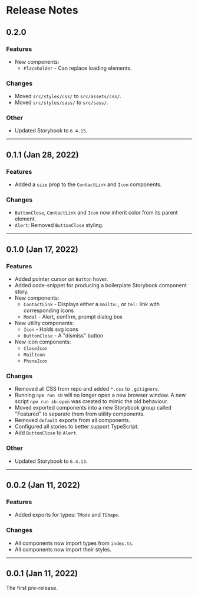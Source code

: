 # Release Notes

## 0.2.0

### Features

- New components:
  - `Placeholder` - Can replace loading elements.

### Changes

- Moved `src/styles/css/` to `src/assets/css/`.
- Moved `src/styles/sass/` to `src/sass/`.

### Other

- Updated Storybook to `6.4.15`.

---

## 0.1.1 (Jan 28, 2022)

### Features

- Added a `size` prop to the `ContactLink` and `Icon` components.

### Changes

- `ButtonClose`, `ContactLink` and `Icon` now inherit color from its parent element.
- `Alert`: Removed `ButtonClose` styling.

---

## 0.1.0 (Jan 17, 2022)

### Features

- Added pointer cursor on `Button` hover.
- Added code-snippet for producing a boilerplate Storybook component story.
- New components:
  - `ContactLink` - Displays either a `mailto:`, or `tel:` link with corresponding icons
  - `Modal` - Alert, confirm, prompt dialog box
- New utility components:
  - `Icon` - Holds svg icons
  - `ButtonClose` - A "dismiss" button
- New icon components:
  - `CloseIcon`
  - `MailIcon`
  - `PhoneIcon`

### Changes

- Removed all CSS from repo and added `*.css` to `.gitignore`.
- Running `npm run sb` will no longer open a new browser window. A new script `npm run sb:open` was created to mimic the old behaviour.
- Moved exported components into a new Storybook group called "Featured" to separate them from utility components.
- Removed `default` exports from all components.
- Configured all stories to better support TypeScript.
- Add `ButtonClose` to `Alert`.

### Other

- Updated Storybook to `6.4.13`.

---

## 0.0.2 (Jan 11, 2022)

### Features

- Added exports for types: `TMode` and `TShape`.

### Changes

- All components now import types from `index.ts`.
- All components now import their styles.

---

## 0.0.1 (Jan 11, 2022)

The first pre-release.
